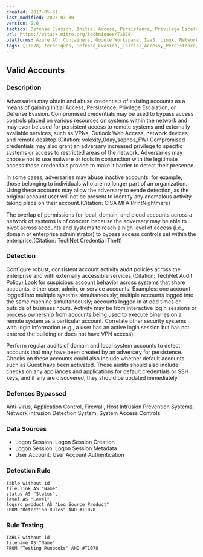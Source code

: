```yaml
---
created: 2017-05-31
last_modified: 2023-03-30
version: 2.6
tactics: Defense Evasion, Initial Access, Persistence, Privilege Escalation
url: https://attack.mitre.org/techniques/T1078
platforms: Azure AD, Containers, Google Workspace, IaaS, Linux, Network, Office 365, SaaS, Windows, macOS
tags: [T1078, techniques, Defense_Evasion,_Initial_Access,_Persistence,_Privilege_Escalation]
---
```


## Valid Accounts

### Description

Adversaries may obtain and abuse credentials of existing accounts as a means of gaining Initial Access, Persistence, Privilege Escalation, or Defense Evasion. Compromised credentials may be used to bypass access controls placed on various resources on systems within the network and may even be used for persistent access to remote systems and externally available services, such as VPNs, Outlook Web Access, network devices, and remote desktop.(Citation: volexity_0day_sophos_FW) Compromised credentials may also grant an adversary increased privilege to specific systems or access to restricted areas of the network. Adversaries may choose not to use malware or tools in conjunction with the legitimate access those credentials provide to make it harder to detect their presence.

In some cases, adversaries may abuse inactive accounts: for example, those belonging to individuals who are no longer part of an organization. Using these accounts may allow the adversary to evade detection, as the original account user will not be present to identify any anomalous activity taking place on their account.(Citation: CISA MFA PrintNightmare)

The overlap of permissions for local, domain, and cloud accounts across a network of systems is of concern because the adversary may be able to pivot across accounts and systems to reach a high level of access (i.e., domain or enterprise administrator) to bypass access controls set within the enterprise.(Citation: TechNet Credential Theft)

### Detection

Configure robust, consistent account activity audit policies across the enterprise and with externally accessible services.(Citation: TechNet Audit Policy) Look for suspicious account behavior across systems that share accounts, either user, admin, or service accounts. Examples: one account logged into multiple systems simultaneously; multiple accounts logged into the same machine simultaneously; accounts logged in at odd times or outside of business hours. Activity may be from interactive login sessions or process ownership from accounts being used to execute binaries on a remote system as a particular account. Correlate other security systems with login information (e.g., a user has an active login session but has not entered the building or does not have VPN access).

Perform regular audits of domain and local system accounts to detect accounts that may have been created by an adversary for persistence. Checks on these accounts could also include whether default accounts such as Guest have been activated. These audits should also include checks on any appliances and applications for default credentials or SSH keys, and if any are discovered, they should be updated immediately.

### Defenses Bypassed

Anti-virus, Application Control, Firewall, Host Intrusion Prevention Systems, Network Intrusion Detection System, System Access Controls

### Data Sources

  - Logon Session: Logon Session Creation
  -  Logon Session: Logon Session Metadata
  -  User Account: User Account Authentication
### Detection Rule

```dataview
table without id
file.link AS "Name",
status AS "Status",
level AS "Level",
logsrc_product AS "Log Source Product"
FROM "Detection Rules" AND #T1078
```

### Rule Testing

```dataview
TABLE without id
filename AS "Name"
FROM "Testing Runbooks" AND #T1078
```
